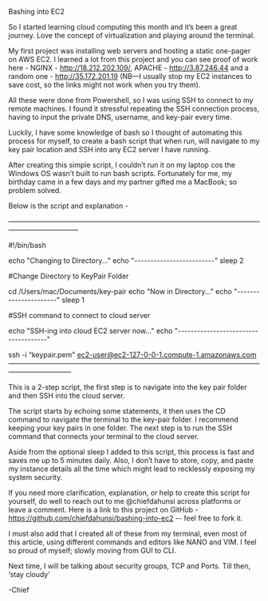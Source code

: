 Bashing into EC2

So I started learning cloud computing this month and it’s been a great journey. Love the concept of virtualization and playing around the terminal.

My first project was installing web servers and hosting a static one-pager on AWS EC2. I learned a lot from this project and you can see proof of work here - NGINX - http://18.212.202.109/, APACHE - http://3.87.246.44 and a random one - http://35.172.201.19 (NB—I usually stop my EC2 instances to save cost, so the links might not work when you try them).

All these were done from Powershell, so I was using SSH to connect to my remote machines. I found it stressful repeating the SSH connection process, having to input the private DNS, username, and key-pair every time. 

Luckily, I have some knowledge of bash so I thought of automating this process for myself, to create a bash script that when run, will navigate to my key pair location and SSH into any EC2 server I have running. 

After creating this simple script, I couldn’t run it on my laptop cos the Windows OS wasn’t built to run bash scripts. Fortunately for me, my birthday came in a few days and my partner gifted me a MacBook; so problem solved. 

Below is the script and explanation - 

——————————————————————————————————————————————

#!/bin/bash

echo "Changing to Directory..."
echo "-------------------------"
sleep 2

#Change Directory to KeyPair Folder

cd /Users/mac/Documents/key-pair
echo "Now in Directory..."
echo "----------------------"
sleep 1

#SSH command to connect to cloud server

echo "SSH-ing into cloud EC2 server now..."
echo "-------------------------------------"

ssh -i “keypair.pem" ec2-user@ec2-127-0-0-1.compute-1.amazonaws.com
—————————————————————————————————————————————

This is a 2-step script, the first step is to navigate into the key pair folder and then SSH into the cloud server.

The script starts by echoing some statements, it then uses the CD command to navigate the terminal to the key-pair folder. I recommend keeping your key pairs in one folder. The next step is to run the SSH command that connects your terminal to the cloud server. 

Aside from the optional sleep I added to this script, this process is fast and saves me up to 5 minutes daily. Also, I don’t have to store, copy, and paste my instance details all the time which might lead to recklessly exposing my system security.

If you need more clarification, explanation, or help to create this script for yourself, do well to reach out to me @chiefdahunsi across platforms or leave a comment. Here is a link to this project on GitHub - https://github.com/chiefdahunsi/bashing-into-ec2 -- feel free to fork it.

I must also add that I created all of these from my terminal, even most of this article, using different commands and editors like NANO and VIM. I feel so proud of myself; slowly moving from GUI to CLI. 

Next time, I will be talking about security groups, TCP and Ports. Till then, ‘stay cloudy’

-Chief



